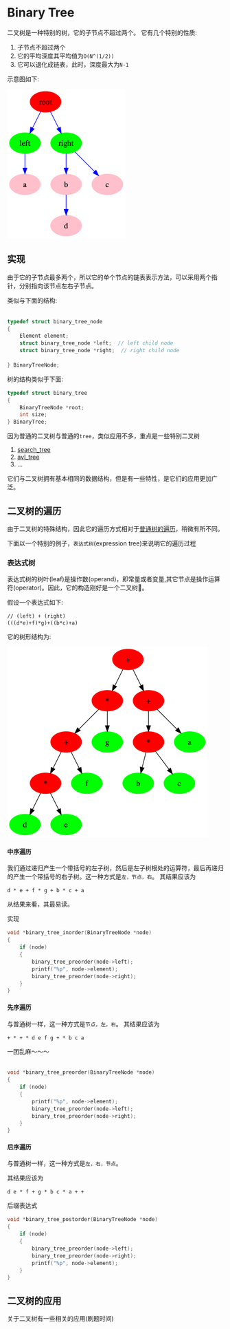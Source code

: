 # Binary Tree
二叉树是一种特别的树，它的子节点不超过两个。
它有几个特别的性质:
1. 子节点不超过两个
2. 它的平均深度其平均值为`O(N^(1/2))`
3. 它可以退化成链表，此时，深度最大为`N-1`

示意图如下:

![binary_outline.png](../asserts/bianry_tree/bianry_outline.png)



## 实现
由于它的子节点最多两个，所以它的单个节点的链表表示方法，可以采用两个指针，分别指向该节点左右子节点。

类似与下面的结构:

```c

typedef struct binary_tree_node
{
    Element element;
    struct binary_tree_node *left;  // left child node
    struct binary_tree_node *right;  // right child node

} BinaryTreeNode;

```

树的结构类似于下面:

```c
typedef struct binary_tree
{
    BinaryTreeNode *root;
    int size;
} BinaryTree;

```

因为普通的二叉树与普通的`tree`，类似应用不多，重点是一些特别二叉树

1. [search_tree](./search_tree.md)
2. [avl_tree](./avl_tree.md)
3. ...

它们与二叉树拥有基本相同的数据结构，但是有一些特性，是它们的应用更加广泛。


## 二叉树的遍历

由于二叉树的特殊结构，因此它的遍历方式相对于[普通树的遍历](./tree.md#树的遍历)，稍微有所不同。

下面以一个特别的例子，`表达式树`(expression tree)来说明它的遍历过程

### 表达式树
表达式树的树叶(leaf)是操作数(operand)，即常量或者变量,其它节点是操作运算符(operator)。因此，它的构造刚好是一个二叉树🌲。

假设一个表达式如下:
```
// (left) + (right)
(((d*e)+f)*g)+((b*c)+a)
```
它的树形结构为:

![expression_tree](../asserts/bianry_tree/expression_tree.png)


#### 中序遍历
我们通过递归产生一个带括号的左子树，然后是左子树根处的运算符，最后再递归的产生一个带括号的右子树。这一种方式是`左，节点，右`。
其结果应该为
```
d * e + f * g + b * c + a
```

从结果来看，其最易读。

实现

```c
void *binary_tree_inorder(BinaryTreeNode *node)
{
    if (node)
    {
        binary_tree_preorder(node->left);
        printf("%p", node->element);
        binary_tree_preorder(node->right);
    }
}

```

#### 先序遍历
与普通树一样，这一种方式是`节点，左，右`。
其结果应该为
```
+ * + * d e f g + * b c a
```

一团乱麻～～～

```c

void *binary_tree_preorder(BinaryTreeNode *node)
{
    if (node)
    {
        printf("%p", node->element);
        binary_tree_preorder(node->left);
        binary_tree_preorder(node->right);
    }
}

```
#### 后序遍历
与普通树一样，这一种方式是`左，右，节点`。

其结果应该为
```
d e * f + g * b c * a + +
```
后缀表达式

```c
void *binary_tree_postorder(BinaryTreeNode *node)
{
    if (node)
    {
        binary_tree_preorder(node->left);
        binary_tree_preorder(node->right);
        printf("%p", node->element);
    }
}

```

## 二叉树的应用

关于二叉树有一些相关的应用(刷题时间)



